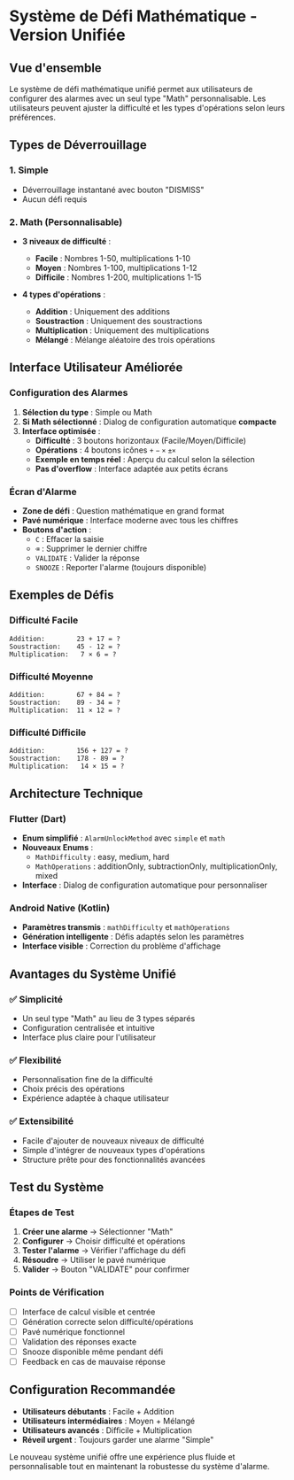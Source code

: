 # Système de Défi Mathématique - Version Unifiée

## Vue d'ensemble

Le système de défi mathématique unifié permet aux utilisateurs de configurer des alarmes avec un seul type "Math" personnalisable. Les utilisateurs peuvent ajuster la difficulté et les types d'opérations selon leurs préférences.

## Types de Déverrouillage

### 1. Simple

- Déverrouillage instantané avec bouton "DISMISS"
- Aucun défi requis

### 2. Math (Personnalisable)

- **3 niveaux de difficulté** :

  - **Facile** : Nombres 1-50, multiplications 1-10
  - **Moyen** : Nombres 1-100, multiplications 1-12
  - **Difficile** : Nombres 1-200, multiplications 1-15

- **4 types d'opérations** :
  - **Addition** : Uniquement des additions
  - **Soustraction** : Uniquement des soustractions
  - **Multiplication** : Uniquement des multiplications
  - **Mélangé** : Mélange aléatoire des trois opérations

## Interface Utilisateur Améliorée

### Configuration des Alarmes

1. **Sélection du type** : Simple ou Math
2. **Si Math sélectionné** : Dialog de configuration automatique **compacte**
3. **Interface optimisée** :
   - **Difficulté** : 3 boutons horizontaux (Facile/Moyen/Difficile)
   - **Opérations** : 4 boutons icônes `+` `−` `×` `±×`
   - **Exemple en temps réel** : Aperçu du calcul selon la sélection
   - **Pas d'overflow** : Interface adaptée aux petits écrans

### Écran d'Alarme

- **Zone de défi** : Question mathématique en grand format
- **Pavé numérique** : Interface moderne avec tous les chiffres
- **Boutons d'action** :
  - `C` : Effacer la saisie
  - `⌫` : Supprimer le dernier chiffre
  - `VALIDATE` : Valider la réponse
  - `SNOOZE` : Reporter l'alarme (toujours disponible)

## Exemples de Défis

### Difficulté Facile

```
Addition:        23 + 17 = ?
Soustraction:    45 - 12 = ?
Multiplication:   7 × 6 = ?
```

### Difficulté Moyenne

```
Addition:        67 + 84 = ?
Soustraction:    89 - 34 = ?
Multiplication:  11 × 12 = ?
```

### Difficulté Difficile

```
Addition:        156 + 127 = ?
Soustraction:    178 - 89 = ?
Multiplication:   14 × 15 = ?
```

## Architecture Technique

### Flutter (Dart)

- **Enum simplifié** : `AlarmUnlockMethod` avec `simple` et `math`
- **Nouveaux Enums** :
  - `MathDifficulty` : easy, medium, hard
  - `MathOperations` : additionOnly, subtractionOnly, multiplicationOnly, mixed
- **Interface** : Dialog de configuration automatique pour personnaliser

### Android Native (Kotlin)

- **Paramètres transmis** : `mathDifficulty` et `mathOperations`
- **Génération intelligente** : Défis adaptés selon les paramètres
- **Interface visible** : Correction du problème d'affichage

## Avantages du Système Unifié

### ✅ **Simplicité**

- Un seul type "Math" au lieu de 3 types séparés
- Configuration centralisée et intuitive
- Interface plus claire pour l'utilisateur

### ✅ **Flexibilité**

- Personnalisation fine de la difficulté
- Choix précis des opérations
- Expérience adaptée à chaque utilisateur

### ✅ **Extensibilité**

- Facile d'ajouter de nouveaux niveaux de difficulté
- Simple d'intégrer de nouveaux types d'opérations
- Structure prête pour des fonctionnalités avancées

## Test du Système

### Étapes de Test

1. **Créer une alarme** → Sélectionner "Math"
2. **Configurer** → Choisir difficulté et opérations
3. **Tester l'alarme** → Vérifier l'affichage du défi
4. **Résoudre** → Utiliser le pavé numérique
5. **Valider** → Bouton "VALIDATE" pour confirmer

### Points de Vérification

- [ ] Interface de calcul visible et centrée
- [ ] Génération correcte selon difficulté/opérations
- [ ] Pavé numérique fonctionnel
- [ ] Validation des réponses exacte
- [ ] Snooze disponible même pendant défi
- [ ] Feedback en cas de mauvaise réponse

## Configuration Recommandée

- **Utilisateurs débutants** : Facile + Addition
- **Utilisateurs intermédiaires** : Moyen + Mélangé
- **Utilisateurs avancés** : Difficile + Multiplication
- **Réveil urgent** : Toujours garder une alarme "Simple"

Le nouveau système unifié offre une expérience plus fluide et personnalisable tout en maintenant la robustesse du système d'alarme.
